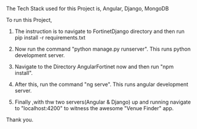 The Tech Stack used for this Project is,
	Angular,
	Django,
	MongoDB

To run this Project,

1. The instruction is to navigate to FortinetDjango directory and then run
	pip install -r requirements.txt
	
2. Now run the command "python manage.py runserver". This runs python development server.

3. Navigate to the Directory AngularFortinet now and then run "npm install".

4. After this, run the command "ng serve". This runs angular development server.

5. Finally ,with thw two servers(Angular & Django) up and running navigate to "localhost:4200" to witness the awesome "Venue Finder" app.

Thank you. 

